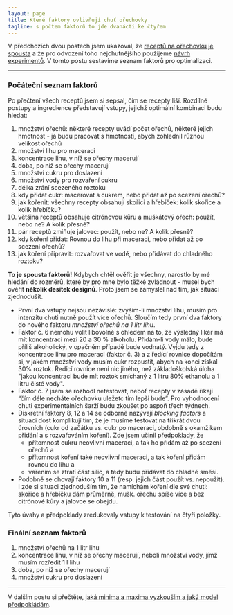 ```yaml
---
layout: page
title: Které faktory ovlivňují chuť ořechovky
tagline: s počtem faktorů to jde dvanácti ke čtyřem
---
```


V předchozích dvou postech jsem ukazoval, že [receptů na ořechovku je spousta](orechovka1.html) a že pro odvození toho nejchutnějšího použijeme [návrh experimentů](orechovka2.html). V tomto postu sestavíme seznam faktorů pro optimalizaci.

---
### Počáteční seznam faktorů
Po přečtení všech receptů jsem si sepsal, čím se recepty liší. Rozdílné postupy a ingredience představují vstupy, jejichž optimální kombinaci budu hledat:

1. množství ořechů: některé recepty uvádí počet ořechů, některé jejich hmotnost - já budu pracovat s hmotností, abych zohlednil různou velikost ořechů
2. množství lihu pro maceraci
3. koncentrace lihu, v níž se ořechy macerují 
4. doba, po níž se ořechy macerují
5. množství cukru pro doslazení
6. množství vody pro rozvaření cukru
7. délka zrání scezeného roztoku
8. kdy přidat cukr: macerovat s cukrem, nebo přidat až po scezení ořechů?
9. jak kořenit: všechny recepty obsahují skořici a hřebíček: kolik skořice a kolik hřebíčku?
10. většina receptů obsahuje citrónovou kůru a muškátový ořech: použít, nebo ne? A kolik přesně?
11. pár receptů zmiňuje jalovec: použít, nebo ne? A kolik přesně?
12. kdy koření přidat: Rovnou do lihu při maceraci, nebo přidat až po scezení ořechů?
13. jak koření připravit: rozvařovat ve vodě, nebo přidávat do chladného roztoku?

**To je spousta faktorů!** Kdybych chtěl ověřit je všechny, narostlo by mé hledání do rozměrů, které by pro mne bylo těžké zvládnout - musel bych ověřit **několik desítek designů**. Proto jsem se zamyslel nad tím, jak situaci zjednodušit.

- První dva vstupy nejsou nezávislé: zvýším-li množství lihu, musím pro intenzitu chuti nutně použít více ořechů. Sloučím tedy první dva faktory do nového faktoru _množství ořechů na 1 litr lihu_.
- Faktor č. 6 nemohu volit libovolně s ohledem na to, že výsledný likér má mít koncentraci mezi 20 a 30 % alkoholu. Přidám-li vody málo, bude příliš alkoholický, v opačném případě bude vodnatý. Vyjdu tedy z koncentrace lihu pro maceraci (faktor č. 3) a z ředící rovnice dopočítám si, v jakém množství vody musím cukr rozpustit, abych na konci získal 30% roztok. Ředící rovnice není nic jiného, než základoškolská úloha "jakou koncentraci bude mít roztok smíchaný z 1 litru 80% ethanolu a 1 litru čisté vody".
- Faktor č. 7 jsem se rozhodl netestovat, neboť recepty v zásadě říkají “čím déle necháte ořechovku uležetc tím lepši bude”. Pro vyhodnocení chuti experimentálních šarží budu zkoušet po aspoň třech týdnech. 
- Diskrétní faktory 8, 12 a 14 se odborně nazývají _blocking factors_ a situaci dost komplikují tím, že je musíme testovat na třikrát dvou úrovních (cukr od začátku vs. cukr po maceraci, obdobně s okamžikem přidání a s rozvařováním koření). Zde jsem učinil předpoklady, že 
  - přítomnost cukru neovlivní maceraci, a tak ho přidám až po scezení ořechů a 
  - přítomnost koření také neovlivní maceraci, a tak koření přidám rovnou do lihu a 
  - vařením se ztratí část silic, a tedy budu přidávat do chladné směsi. 
- Podobně se chovají faktory 10 a 11 (resp. jejich část použít vs. nepoužít). I zde si situaci zjednoduším tím, že namíchám koření dle své chuti: skořice a hřebíčku dám průměrně, mušk. ořechu spíše více a bez citrónové kůry a jalovce se obejdu. 

Tyto úvahy a předpoklady zredukovaly vstupy k testování na čtyři položky.

### Finální seznam faktorů

1. množství ořechů na 1 litr lihu
3. koncentrace lihu, v níž se ořechy macerují, neboli množství vody, jímž musím rozředit 1 l lihu 
4. doba, po níž se ořechy macerují
5. množství cukru pro doslazení


---

V dalším postu si přečtěte, [jaká minima a maxima vyzkouším a jaký model předpokládám](orechovka4.html).
    